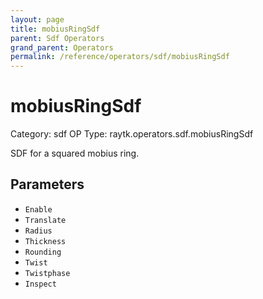 ```yaml
---
layout: page
title: mobiusRingSdf
parent: Sdf Operators
grand_parent: Operators
permalink: /reference/operators/sdf/mobiusRingSdf
---
```


# mobiusRingSdf

Category: sdf
OP Type: raytk.operators.sdf.mobiusRingSdf



SDF for a squared mobius ring.

## Parameters

* `Enable`
* `Translate`
* `Radius`
* `Thickness`
* `Rounding`
* `Twist`
* `Twistphase`
* `Inspect`
